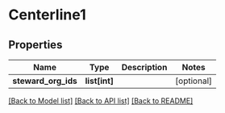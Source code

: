 # Centerline1

## Properties
Name | Type | Description | Notes
------------ | ------------- | ------------- | -------------
**steward_org_ids** | **list[int]** |  | [optional] 

[[Back to Model list]](../README.md#documentation-for-models) [[Back to API list]](../README.md#documentation-for-api-endpoints) [[Back to README]](../README.md)


